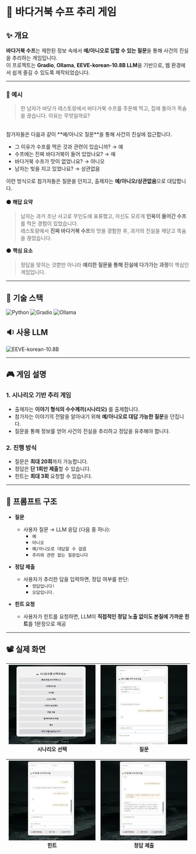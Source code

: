 # 🐢 바다거북 수프 추리 게임
## ✨ 개요

**바다거북 수프**는 제한된 정보 속에서 **예/아니오로 답할 수 있는 질문**을 통해 사건의 진실을 추리하는 게임입니다.  </br> 
이 프로젝트는 **Gradio**, **Ollama**, **EEVE-korean-10.8B LLM**을 기반으로, 웹 환경에서 쉽게 즐길 수 있도록 제작되었습니다. </br> 

---

### 🙌 예시
> 한 남자가 바닷가 레스토랑에서 바다거북 수프를 주문해 먹고, 집에 돌아가 목숨을 끊습니다. 
이유는 무엇일까요?

</br> 
참가자들은 다음과 같이 **예/아니오 질문**을 통해 사건의 진실에 접근합니다.

- 그 이유가 수프를 먹은 것과 관련이 있습니까? → 예  
- 수프에는 진짜 바다거북이 들어 있었나요? → 예  
- 바다거북 수프가 맛이 없었나요? → 아니오  
- 남자는 빚을 지고 있었나요? → 상관없음

이런 방식으로 참가자들은 질문을 던지고, 출제자는 **예/아니오/상관없음**으로 대답합니다. </br> 
</br> 
⚫ **해답 요약**  
> 남자는 과거 조난 사고로 무인도에 표류했고, 자신도 모르게 **인육이 들어간 수프**를 먹은 경험이 있었습니다.  
레스토랑에서 **진짜 바다거북 수프**의 맛을 경험한 후, 과거의 진실을 깨닫고 목숨을 끊었습니다.

⚫ **핵심 요소**  
> 정답을 맞히는 것뿐만 아니라 **예리한 질문을 통해 진실에 다가가는 과정**이 핵심인 게임입니다.

---

## 🔧 기술 스택

![Python](https://img.shields.io/badge/Python-3776AB?style=flat-square&logo=python&logoColor=white)
![Gradio](https://img.shields.io/badge/Gradio-FFB300?style=flat-square&logo=gradio&logoColor=white)
![Ollama](https://img.shields.io/badge/Ollama-000000?style=flat-square)

## 🔉 사용 LLM
![EEVE-korean-10.8B](https://img.shields.io/badge/EEVE--korean--10.8B-FF69B4?style=flat-square)

---

## 🎮 게임 설명

### 1. 시나리오 기반 추리 게임

- 출제자는 **이야기 형식의 수수께끼(시나리오)** 를 출제합니다.
- 참가자는 이야기의 전말을 알아내기 위해 **예/아니오로 대답 가능한 질문**을 던집니다.
- 질문을 통해 정보를 얻어 사건의 진실을 추리하고 정답을 유추해야 합니다.

### 2. 진행 방식

- 질문은 **최대 20회**까지 가능합니다.
- 정답은 **단 1회만 제출**할 수 있습니다.
- 힌트는 **최대 3회** 요청할 수 있습니다.
---

## 🧩 프롬프트 구조

- **질문**
  - 사용자 질문 → LLM 응답 (다음 중 하나):
    - `예`
    - `아니오`
    - `예/아니오로 대답할 수 없음`
    - `추리와 관련 없는 질문입니다`

- **정답 제출**
  - 사용자가 추리한 답을 입력하면, 정답 여부를 판단:
    - `정답입니다!`
    - `오답입니다.`

- **힌트 요청**
  - 사용자가 힌트를 요청하면, LLM이 **직접적인 정답 노출 없이도 본질에 가까운 힌트**를 1문장으로 제공

---

## 📽️ 실제 화면
| <img src="./img/1.jpg" width="500"/><br>시나리오 선택 | <img src="./img/2.jpg" width="500"/><br>질문 |
|--------------------------------------------------------|------------------------------------------------|

| <img src="./img/3.jpg" width="500"/><br>힌트           | <img src="./img/4.jpg" width="500"/><br>정답 제출 |
|--------------------------------------------------------|------------------------------------------------|
